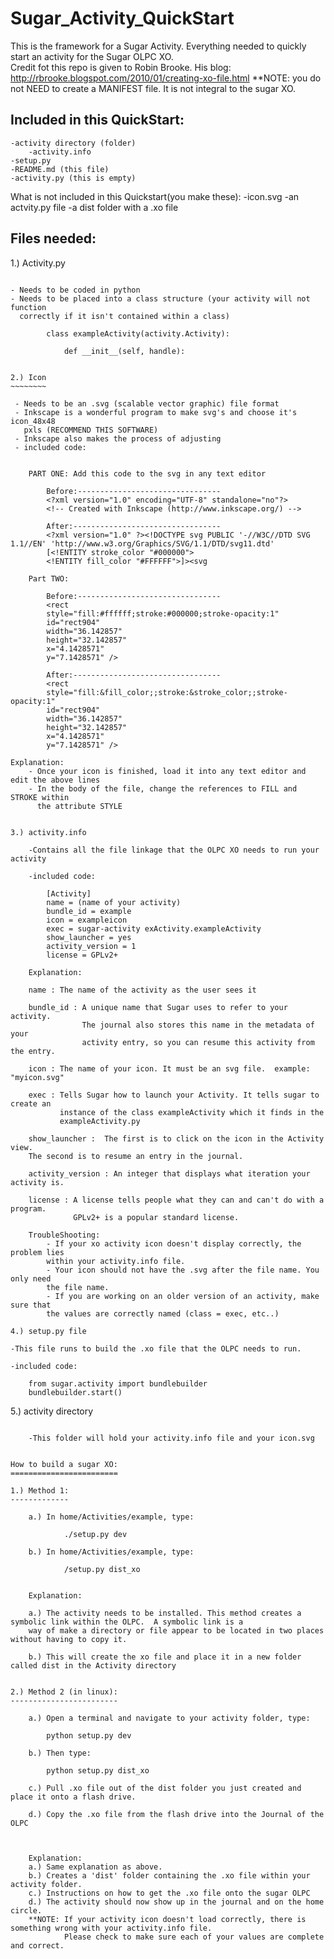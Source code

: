 Sugar_Activity_QuickStart
=========================

This is the framework for a Sugar Activity.  Everything needed to quickly start an activity for the Sugar OLPC XO.\
Credit fot this repo is given to Robin Brooke. His blog: http://rbrooke.blogspot.com/2010/01/creating-xo-file.html
**NOTE: you do not NEED to create a MANIFEST file. It is not integral to the sugar XO.


Included in this QuickStart:
----------------------------

    -activity directory (folder)
        -activity.info
    -setup.py
    -README.md (this file)
    -activity.py (this is empty)
    
What is not included in this Quickstart(you make these):
    -icon.svg
    -an actvity.py file
    -a dist folder with a .xo file



Files needed:
-------------

1.) Activity.py
~~~~~~~~~~~~~~~

- Needs to be coded in python
- Needs to be placed into a class structure (your activity will not function
  correctly if it isn't contained within a class)

        class exampleActivity(activity.Activity):

            def __init__(self, handle):


2.) Icon 
~~~~~~~~

 - Needs to be an .svg (scalable vector graphic) file format
 - Inkscape is a wonderful program to make svg's and choose it's icon_48x48
   pxls (RECOMMEND THIS SOFTWARE)
 - Inkscape also makes the process of adjusting 
 - included code:


    PART ONE: Add this code to the svg in any text editor

        Before:--------------------------------
        <?xml version="1.0" encoding="UTF-8" standalone="no"?>
        <!-- Created with Inkscape (http://www.inkscape.org/) -->

        After:---------------------------------
        <?xml version="1.0" ?><!DOCTYPE svg PUBLIC '-//W3C//DTD SVG 1.1//EN' 'http://www.w3.org/Graphics/SVG/1.1/DTD/svg11.dtd' 
        [<!ENTITY stroke_color "#000000">
        <!ENTITY fill_color "#FFFFFF">]><svg

    Part TWO:

        Before:--------------------------------
        <rect
        style="fill:#ffffff;stroke:#000000;stroke-opacity:1"
        id="rect904"
        width="36.142857"
        height="32.142857"
        x="4.1428571"
        y="7.1428571" />

        After:---------------------------------
        <rect
        style="fill:&fill_color;;stroke:&stroke_color;;stroke-opacity:1"
        id="rect904"
        width="36.142857"
        height="32.142857"
        x="4.1428571"
        y="7.1428571" />

Explanation:
    - Once your icon is finished, load it into any text editor and edit the above lines
    - In the body of the file, change the references to FILL and STROKE within 
      the attribute STYLE


3.) activity.info 

    -Contains all the file linkage that the OLPC XO needs to run your activity

    -included code:

        [Activity]
        name = (name of your activity)
        bundle_id = example
        icon = exampleicon
        exec = sugar-activity exActivity.exampleActivity
        show_launcher = yes
        activity_version = 1
        license = GPLv2+

    Explanation:

    name : The name of the activity as the user sees it

    bundle_id : A unique name that Sugar uses to refer to your activity. 
                The journal also stores this name in the metadata of your 
                activity entry, so you can resume this activity from the entry.

    icon : The name of your icon. It must be an svg file.  example: "myicon.svg"

    exec : Tells Sugar how to launch your Activity. It tells sugar to create an
           instance of the class exampleActivity which it finds in the
           exampleActivity.py
    
    show_launcher :  The first is to click on the icon in the Activity view.
    The second is to resume an entry in the journal.
    
    activity_version : An integer that displays what iteration your activity is.
    
    license : A license tells people what they can and can't do with a program.  
              GPLv2+ is a popular standard license.
              
    TroubleShooting:
        - If your xo activity icon doesn't display correctly, the problem lies
        within your activity.info file.  
        - Your icon should not have the .svg after the file name. You only need
        the file name.
        - If you are working on an older version of an activity, make sure that
        the values are correctly named (class = exec, etc..)

4.) setup.py file
~~~~~~~~~~~~~~~~~

    -This file runs to build the .xo file that the OLPC needs to run.

    -included code:

        from sugar.activity import bundlebuilder
        bundlebuilder.start()


5.) activity directory
~~~~~~~~~~~~~~~~~~~~~~

    -This folder will hold your activity.info file and your icon.svg


How to build a sugar XO:
========================

1.) Method 1:
-------------

    a.) In home/Activities/example, type:

            ./setup.py dev
        
    b.) In home/Activities/example, type:
    
            /setup.py dist_xo
        
        
    Explanation:

    a.) The activity needs to be installed. This method creates a symbolic link within the OLPC.  A symbolic link is a 
    way of make a directory or file appear to be located in two places without having to copy it.

    b.) This will create the xo file and place it in a new folder called dist in the Activity directory
    
    
2.) Method 2 (in linux):
------------------------

    a.) Open a terminal and navigate to your activity folder, type:
        
        python setup.py dev
        
    b.) Then type:
        
        python setup.py dist_xo
        
    c.) Pull .xo file out of the dist folder you just created and place it onto a flash drive.
    
    d.) Copy the .xo file from the flash drive into the Journal of the OLPC
            
    

    Explanation:
    a.) Same explanation as above.
    b.) Creates a 'dist' folder containing the .xo file within your activity folder.
    c.) Instructions on how to get the .xo file onto the sugar OLPC
    d.) The activity should now show up in the journal and on the home circle.
    **NOTE: If your activity icon doesn't load correctly, there is something wrong with your activity.info file.
            Please check to make sure each of your values are complete and correct.
            
